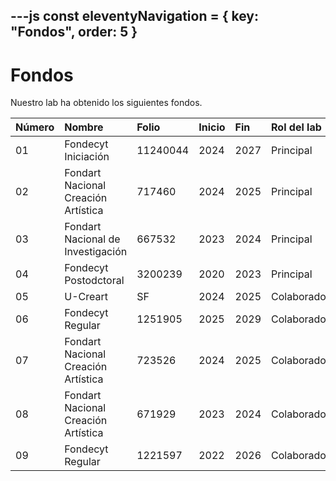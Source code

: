 ---js
const eleventyNavigation = {
 key: "Fondos",
 order: 5
}
---

# Fondos

Nuestro lab ha obtenido los siguientes fondos.

| Número | Nombre                              | Folio    | Inicio | Fin  | Rol del lab |
| :----- | :---------------------------------- | :------- | :----- | :--- | :---------- |
| 01     | Fondecyt Iniciación                 | 11240044 | 2024   | 2027 | Principal   |
| 02     | Fondart Nacional Creación Artística | 717460   | 2024   | 2025 | Principal   |
| 03     | Fondart Nacional de  Investigación  | 667532   | 2023   | 2024 | Principal   |
| 04     | Fondecyt Postodctoral               | 3200239  | 2020   | 2023 | Principal   |
| 05     | U-Creart                            | SF       | 2024   | 2025 | Colaborador |
| 06     | Fondecyt Regular                    | 1251905  | 2025   | 2029 | Colaborador |
| 07     | Fondart Nacional Creación Artística | 723526   | 2024   | 2025 | Colaborador |
| 08     | Fondart Nacional Creación Artística | 671929   | 2023   | 2024 | Colaborador |
| 09     | Fondecyt Regular                    | 1221597  | 2022   | 2026 | Colaborador |
